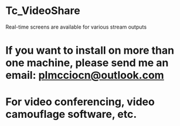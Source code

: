 # Tc_VideoShare
Real-time screens are available for various stream outputs
# If you want to install on more than one machine, please send me an email: plmcciocn@outlook.com
# For video conferencing, video camouflage software, etc.
